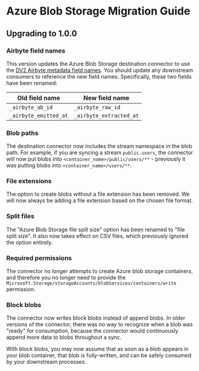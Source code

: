 # Azure Blob Storage Migration Guide

## Upgrading to 1.0.0

### Airbyte field names

This version updates the Azure Blob Storage destination connector to use the [DV2 Airbyte metadata field names](/docs/understanding-airbyte/airbyte-metadata-fields.md). You should update any downstream consumers to reference the new field names. Specifically, these two fields have been renamed:

| Old field name        | New field name             |
| --------------------- | -------------------------- |
| `_airbyte_ab_id`      | `_airbyte_raw_id`          |
| `_airbyte_emitted_at` | `_airbyte_extracted_at`    |

### Blob paths

The destination connector now includes the stream namespace in the blob path. For example, if you are syncing a stream `public.users`, the connector will now put blobs into `<container_name>/public/users/**` - previously it was putting blobs into `<container_name>/users/**`.

### File extensions

The option to create blobs without a file extension has been removed. We will now always be adding a file extension based on the chosen file format.

### Split files

The "Azure Blob Storage file spill size" option has been renamed to "file split size". It also now takes effect on CSV files, which previously ignored the option entirely.

### Required permissions

The connector no longer attempts to create Azure blob storage containers, and therefore you no longer need to provide the `Microsoft.Storage/storageAccounts/blobServices/containers/write` permission.

### Block blobs

The connector now writes block blobs instead of append blobs. In older versions of the connector, there was no way to recognize when a blob was "ready" for consumption, because the connector would continuously append more data to blobs throughout a sync.

With block blobs, you may now assume that as soon as a blob appears in your blob container, that blob is fully-written, and can be safely consumed by your downstream processes.

